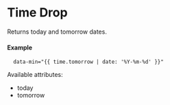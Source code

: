 # Time Drop

Returns today and tomorrow dates.

#### Example

~~~ liquid
  data-min="{{ time.tomorrow | date: '%Y-%m-%d' }}"
~~~

Available attributes:

* today
* tomorrow
